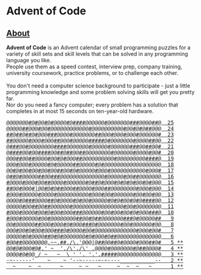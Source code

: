 # Advent of Code

## [About](https://adventofcode.com/2022/about)

**Advent of Code** is an Advent calendar of small programming puzzles for a variety of skill sets and skill levels that can be solved in any programming language you like.<br />
People use them as a speed contest, interview prep, company training, university coursework, practice problems, or to challenge each other.<br />
<br />
You don't need a computer science background to participate - just a little programming knowledge and some problem solving skills will get you pretty far.<br />
Nor do you need a fancy computer; every problem has a solution that completes in at most 15 seconds on ten-year-old hardware.

<pre>
<a href="https://adventofcode.com/2022/day/25">@@@@@@@#@#@@#@#@@@@#@####@@@@@@#@@@@@@@###@@@@##@  25</a>
<a href="https://adventofcode.com/2022/day/24">@@@@@##@@@#@@#@@@@@@@@@@@@#@@@@@@@@@@#@@#@#@##@@@  24</a>
<a href="https://adventofcode.com/2022/day/23">##@##@##@#@@@###@@@@#@@@@@@@##@@@#@@@#@@@#@@@@@@#  23</a>
<a href="https://adventofcode.com/2022/day/22">##@@@@@#@@@#@@@##@@@#@@@@@#####@#@@@@@@@#@@@@##@@  22</a>
<a href="https://adventofcode.com/2022/day/21">@###@@#@@@@@@@@####@@@@@@@#@@@@@#@@@@@@###@@##@@#  21</a>
<a href="https://adventofcode.com/2022/day/20">@####@@#@@####@@##@##@@##@@@@@@@@#@@@@@@#@@@@#@@#  20</a>
<a href="https://adventofcode.com/2022/day/19">@@@##@@##@@@@#@@#@#@@@##@@@@@@@@@@#@@@@@@@@@####@  19</a>
<a href="https://adventofcode.com/2022/day/18">@@@#@@@#@@@@@#@#@@@@@##@@@@@#@#@@@@@@@@@@@@@@@@@@  18</a>
<a href="https://adventofcode.com/2022/day/17">@@#@#@@#@@#@@#@@##@@#@#@@@@@#@@@#@@@@@@@@@@@#@@@#  17</a>
<a href="https://adventofcode.com/2022/day/16">@##@#@@@@@##@@###@@@@@@@@@@@@@@#@@@@@#@@##@@@@@@@  16</a>
<a href="https://adventofcode.com/2022/day/15">#@@@@#@@@#@@##@@@@#@@@@@@#@##@#@@@#@#@#@#@@#@#@@@  15</a>
<a href="https://adventofcode.com/2022/day/14">##@@#@@@#|@@#@#@##@@@##@@@@#@@@##@@@@@@@@#@@@#@@@  14</a>
<a href="https://adventofcode.com/2022/day/13">#@@@#@@@@@#@@@@#@@@@@@@@@@#@@@#@@#@@@@@@#@@#@@#@@  13</a>
<a href="https://adventofcode.com/2022/day/12">@@@@#@###@@@@##@#@@@@#@#@@#@@@@@#@#@#@@#@#@####@@  12</a>
<a href="https://adventofcode.com/2022/day/11">@@@@@#@@##@@##@@@@@@#@@@@@@@@@@@@@@@@#@@#@@@@@@@@  11</a>
<a href="https://adventofcode.com/2022/day/10">#@@@#@@@@#@@#@#@@#@@@###@@@@@@#@@#@@#@@#@#@@@###@  10</a>
<a href="https://adventofcode.com/2022/day/9">#@@@#@@@@@#@@#@@@@@@@@##@@#@##@@@@@@@###@#@@@@@##   9</a>
<a href="https://adventofcode.com/2022/day/8">@@#@@@@@@##@@@#@@@#@#@@@###@#@@@@@@@#@@#@@@@@@#@@   8</a>
<a href="https://adventofcode.com/2022/day/7">@@@#@@#@#@@#@@@###@#@@@@#@@#@@@@@@@@@@@@@#@@@#@@#   7</a>
<a href="https://adventofcode.com/2022/day/6">@@@@@#@#@@@@##@#@#@@@@@@@#@#@@@#@##@@@@@@@@@@@@@@   6</a>
<a href="https://adventofcode.com/2022/day/5">#@@##@@@@@@@@.~~.##./\.'@@@|@##@@##@#@@@@#@@@##@#   5 **</a>
<a href="https://adventofcode.com/2022/day/4">@@#@#@@@#@#.' ~  './\'./\' .@@@@#@@@@@@@#@##@@@@#   4 **</a>
<a href="https://adventofcode.com/2022/day/3">@@@@#@#@@_/ ~   ~  \ ' '. '.'.#####@@@@@@@@@@@@@@   3 **</a>
<a href="https://adventofcode.com/2022/day/2">-~------'    ~    ~ '--~-----~-~----___________--   2 **</a>
<a href="https://adventofcode.com/2022/day/1">  ~    ~  ~      ~     ~ ~   ~     ~  ~  ~   ~      1 **</a>
</pre>
